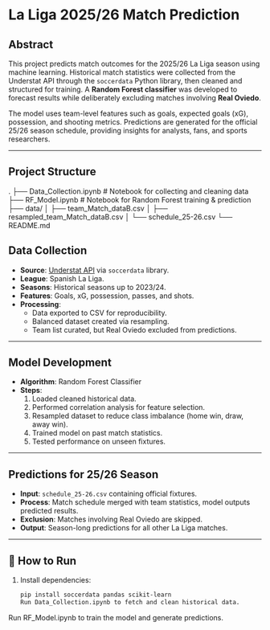 # La Liga 2025/26 Match Prediction 
## Abstract
This project predicts match outcomes for the 2025/26 La Liga season using machine learning. Historical match statistics were collected from the Understat API through the `soccerdata` Python library, then cleaned and structured for training. A **Random Forest classifier** was developed to forecast results while deliberately excluding matches involving **Real Oviedo**.  

The model uses team-level features such as goals, expected goals (xG), possession, and shooting metrics. Predictions are generated for the official 25/26 season schedule, providing insights for analysts, fans, and sports researchers.

---

## Project Structure
.
├── Data_Collection.ipynb # Notebook for collecting and cleaning data
├── RF_Model.ipynb # Notebook for Random Forest training & prediction
├── data/
│ ├── team_Match_dataB.csv
│ ├── resampled_team_Match_dataB.csv
│ └── schedule_25-26.csv
└── README.md

## Data Collection
- **Source**: [Understat API](https://understat.com/) via `soccerdata` library.  
- **League**: Spanish La Liga.  
- **Seasons**: Historical seasons up to 2023/24.  
- **Features**: Goals, xG, possession, passes, and shots.  
- **Processing**:  
  - Data exported to CSV for reproducibility.  
  - Balanced dataset created via resampling.  
  - Team list curated, but Real Oviedo excluded from predictions.  

---

## Model Development
- **Algorithm**: Random Forest Classifier  
- **Steps**:
  1. Loaded cleaned historical data.  
  2. Performed correlation analysis for feature selection.  
  3. Resampled dataset to reduce class imbalance (home win, draw, away win).  
  4. Trained model on past match statistics.  
  5. Tested performance on unseen fixtures.  

---

## Predictions for 25/26 Season
- **Input**: `schedule_25-26.csv` containing official fixtures.  
- **Process**: Match schedule merged with team statistics, model outputs predicted results.  
- **Exclusion**: Matches involving Real Oviedo are skipped.  
- **Output**: Season-long predictions for all other La Liga matches.  
---

## 📖 How to Run
1. Install dependencies:
   ```bash
   pip install soccerdata pandas scikit-learn
   Run Data_Collection.ipynb to fetch and clean historical data.

Run RF_Model.ipynb to train the model and generate predictions.
